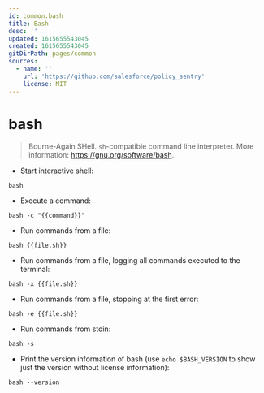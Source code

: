 ```yaml
---
id: common.bash
title: Bash
desc: ''
updated: 1615655543045
created: 1615655543045
gitDirPath: pages/common
sources:
  - name: ''
    url: 'https://github.com/salesforce/policy_sentry'
    license: MIT
---
```

# bash

> Bourne-Again SHell.
> `sh`-compatible command line interpreter.
> More information: <https://gnu.org/software/bash>.

- Start interactive shell:

`bash`

- Execute a command:

`bash -c "{{command}}"`

- Run commands from a file:

`bash {{file.sh}}`

- Run commands from a file, logging all commands executed to the terminal:

`bash -x {{file.sh}}`

- Run commands from a file, stopping at the first error:

`bash -e {{file.sh}}`

- Run commands from stdin:

`bash -s`

- Print the version information of bash (use `echo $BASH_VERSION` to show just the version without license information):

`bash --version`

